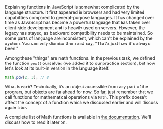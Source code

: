 
Explaining functions in JavaScript is somewhat complicated by the language structure. It first appeared in browsers and had very limited capabilities compared to general-purpose languages. It has changed over time as JavaScript has become a powerful language that has taken over client-side development and is heavily used on servers. However, the legacy has stayed, as backward compatibility needs to be maintained. So some parts of language are inconsistent, which can't be explained by the system. You can only dismiss them and say, "That's just how it's always been."

Among these "things" are math functions. In the previous task, we defined the function `pow()` ourselves (we added it to our practice section), but now let's look at its built-in version in the language itself.

```javascript
Math.pow(2, 3); // 8
```

What is `Math`? Technically, it's an object accessible from any part of the program, but objects are far ahead for now. So far, just remember that we call functions for mathematical operations via `Math`. This prefix doesn't affect the concept of a function which we discussed earlier and will discuss again later.

A complete list of Math functions is available in [the documentation](https://developer.mozilla.org/en-US/docs/Web/JavaScript/Reference/Global_Objects/Math). We'll discuss how to read it later on.
